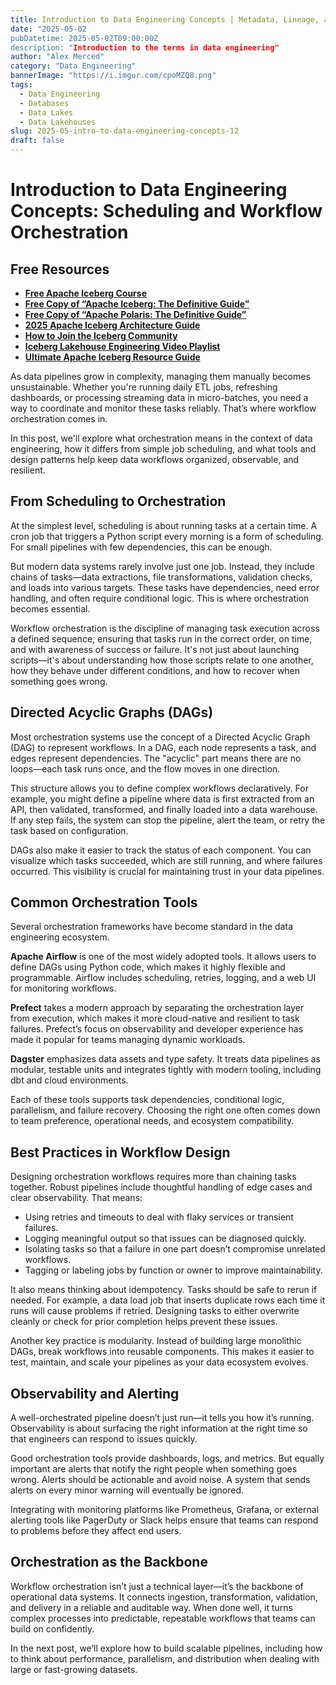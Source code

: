 ```yaml
---
title: Introduction to Data Engineering Concepts | Metadata, Lineage, and Governance
date: "2025-05-02
pubDatetime: 2025-05-02T09:00:00Z
description: "Introduction to the terms in data engineering"
author: "Alex Merced"
category: "Data Engineering"
bannerImage: "https://i.imgur.com/cpoMZQ8.png"
tags:
  - Data Engineering
  - Databases
  - Data Lakes
  - Data Lakehouses
slug: 2025-05-intro-to-data-engineering-concepts-12
draft: false
---
```


# Introduction to Data Engineering Concepts: Scheduling and Workflow Orchestration

## Free Resources  
- **[Free Apache Iceberg Course](https://hello.dremio.com/webcast-an-apache-iceberg-lakehouse-crash-course-reg.html?utm_source=ev_external_blog&utm_medium=influencer&utm_campaign=intro_to_de&utm_content=alexmerced&utm_term=external_blog)**  
- **[Free Copy of “Apache Iceberg: The Definitive Guide”](https://hello.dremio.com/wp-apache-iceberg-the-definitive-guide-reg.html?utm_source=ev_external_blog&utm_medium=influencer&utm_campaign=intro_to_de&utm_content=alexmerced&utm_term=external_blog)**  
- **[Free Copy of “Apache Polaris: The Definitive Guide”](https://hello.dremio.com/wp-apache-polaris-guide-reg.html?utm_source=ev_external_blog&utm_medium=influencer&utm_campaign=intro_to_de&utm_content=alexmerced&utm_term=external_blog)**  
- **[2025 Apache Iceberg Architecture Guide](https://medium.com/data-engineering-with-dremio/2025-guide-to-architecting-an-iceberg-lakehouse-9b19ed42c9de)**  
- **[How to Join the Iceberg Community](https://medium.alexmerced.blog/guide-to-finding-apache-iceberg-events-near-you-and-being-part-of-the-greater-iceberg-community-0c38ae785ddb)**  
- **[Iceberg Lakehouse Engineering Video Playlist](https://youtube.com/playlist?list=PLsLAVBjQJO0p0Yq1fLkoHvt2lEJj5pcYe&si=WTSnqjXZv6Glkc3y)**  
- **[Ultimate Apache Iceberg Resource Guide](https://medium.com/data-engineering-with-dremio/ultimate-directory-of-apache-iceberg-resources-e3e02efac62e)** 

As data pipelines grow in complexity, managing them manually becomes unsustainable. Whether you're running daily ETL jobs, refreshing dashboards, or processing streaming data in micro-batches, you need a way to coordinate and monitor these tasks reliably. That’s where workflow orchestration comes in.

In this post, we'll explore what orchestration means in the context of data engineering, how it differs from simple job scheduling, and what tools and design patterns help keep data workflows organized, observable, and resilient.

## From Scheduling to Orchestration

At the simplest level, scheduling is about running tasks at a certain time. A cron job that triggers a Python script every morning is a form of scheduling. For small pipelines with few dependencies, this can be enough.

But modern data systems rarely involve just one job. Instead, they include chains of tasks—data extractions, file transformations, validation checks, and loads into various targets. These tasks have dependencies, need error handling, and often require conditional logic. This is where orchestration becomes essential.

Workflow orchestration is the discipline of managing task execution across a defined sequence, ensuring that tasks run in the correct order, on time, and with awareness of success or failure. It's not just about launching scripts—it's about understanding how those scripts relate to one another, how they behave under different conditions, and how to recover when something goes wrong.

## Directed Acyclic Graphs (DAGs)

Most orchestration systems use the concept of a Directed Acyclic Graph (DAG) to represent workflows. In a DAG, each node represents a task, and edges represent dependencies. The "acyclic" part means there are no loops—each task runs once, and the flow moves in one direction.

This structure allows you to define complex workflows declaratively. For example, you might define a pipeline where data is first extracted from an API, then validated, transformed, and finally loaded into a data warehouse. If any step fails, the system can stop the pipeline, alert the team, or retry the task based on configuration.

DAGs also make it easier to track the status of each component. You can visualize which tasks succeeded, which are still running, and where failures occurred. This visibility is crucial for maintaining trust in your data pipelines.

## Common Orchestration Tools

Several orchestration frameworks have become standard in the data engineering ecosystem.

**Apache Airflow** is one of the most widely adopted tools. It allows users to define DAGs using Python code, which makes it highly flexible and programmable. Airflow includes scheduling, retries, logging, and a web UI for monitoring workflows.

**Prefect** takes a modern approach by separating the orchestration layer from execution, which makes it more cloud-native and resilient to task failures. Prefect’s focus on observability and developer experience has made it popular for teams managing dynamic workloads.

**Dagster** emphasizes data assets and type safety. It treats data pipelines as modular, testable units and integrates tightly with modern tooling, including dbt and cloud environments.

Each of these tools supports task dependencies, conditional logic, parallelism, and failure recovery. Choosing the right one often comes down to team preference, operational needs, and ecosystem compatibility.

## Best Practices in Workflow Design

Designing orchestration workflows requires more than chaining tasks together. Robust pipelines include thoughtful handling of edge cases and clear observability. That means:

- Using retries and timeouts to deal with flaky services or transient failures.
- Logging meaningful output so that issues can be diagnosed quickly.
- Isolating tasks so that a failure in one part doesn’t compromise unrelated workflows.
- Tagging or labeling jobs by function or owner to improve maintainability.

It also means thinking about idempotency. Tasks should be safe to rerun if needed. For example, a data load job that inserts duplicate rows each time it runs will cause problems if retried. Designing tasks to either overwrite cleanly or check for prior completion helps prevent these issues.

Another key practice is modularity. Instead of building large monolithic DAGs, break workflows into reusable components. This makes it easier to test, maintain, and scale your pipelines as your data ecosystem evolves.

## Observability and Alerting

A well-orchestrated pipeline doesn’t just run—it tells you how it’s running. Observability is about surfacing the right information at the right time so that engineers can respond to issues quickly.

Good orchestration tools provide dashboards, logs, and metrics. But equally important are alerts that notify the right people when something goes wrong. Alerts should be actionable and avoid noise. A system that sends alerts on every minor warning will eventually be ignored.

Integrating with monitoring platforms like Prometheus, Grafana, or external alerting tools like PagerDuty or Slack helps ensure that teams can respond to problems before they affect end users.

## Orchestration as the Backbone

Workflow orchestration isn’t just a technical layer—it’s the backbone of operational data systems. It connects ingestion, transformation, validation, and delivery in a reliable and auditable way. When done well, it turns complex processes into predictable, repeatable workflows that teams can build on confidently.

In the next post, we’ll explore how to build scalable pipelines, including how to think about performance, parallelism, and distribution when dealing with large or fast-growing datasets.
